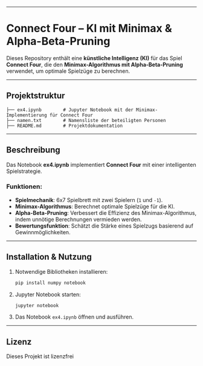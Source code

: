 

---

# Connect Four – KI mit Minimax & Alpha-Beta-Pruning

Dieses Repository enthält eine **künstliche Intelligenz (KI)** für das Spiel **Connect Four**, die den **Minimax-Algorithmus mit Alpha-Beta-Pruning** verwendet, um optimale Spielzüge zu berechnen.

---

## Projektstruktur

```
├── ex4.ipynb        # Jupyter Notebook mit der Minimax-Implementierung für Connect Four
├── namen.txt        # Namensliste der beteiligten Personen
├── README.md        # Projektdokumentation
```

---

## Beschreibung

Das Notebook **ex4.ipynb** implementiert **Connect Four** mit einer intelligenten Spielstrategie.

### Funktionen:
- **Spielmechanik**: 6x7 Spielbrett mit zwei Spielern (`1` und `-1`).
- **Minimax-Algorithmus**: Berechnet optimale Spielzüge für die KI.
- **Alpha-Beta-Pruning**: Verbessert die Effizienz des Minimax-Algorithmus, indem unnötige Berechnungen vermieden werden.
- **Bewertungsfunktion**: Schätzt die Stärke eines Spielzugs basierend auf Gewinnmöglichkeiten.

---

## Installation & Nutzung

1. Notwendige Bibliotheken installieren:
   ```sh
   pip install numpy notebook
   ```

2. Jupyter Notebook starten:
   ```sh
   jupyter notebook
   ```

3. Das Notebook `ex4.ipynb` öffnen und ausführen.

---

## Lizenz

Dieses Projekt ist lizenzfrei

